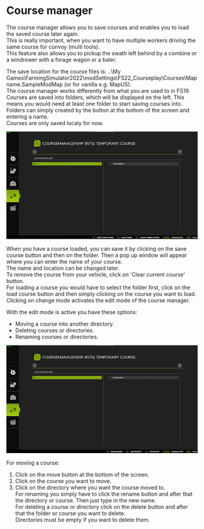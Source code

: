 # Course manager
  
The course manager allows you to save courses and enables you to load the saved course later again.  
This is really important, when you want to have multiple workers driving the same course for convoy (multi tools).  
This feature also allows you to pickup the swath left behind by a combine or a windrower with a forage wagon or a baler.  
  
The save location for the course files is: ..\My Games\FarmingSimulator2022\modSettings\FS22_Courseplay\Courses\Mapname.SampleModMap (or for vanilla e.g. MapUS).  
The course manager works differently from what you are used to in FS19.  
Courses are saved into folders, which will be displayed on the left. This means you would need at least one folder to start saving courses into.   
Folders can simply created by the button at the bottom of the screen and entering a name.  
Courses are only saved localy for now.  


![Image](../assets/images/managerbasehelp_0_0_765_430.png)

  
When you have a course loaded, you can save it by clicking on the save course button and then on the folder. Then a pop up window will appear where you can enter the name of your course.  
The name and location can be changed later.  
To remove the course from your vehicle, click on 'Clear current course' button.  
For loading a course you would have to select the folder first, click on the load course button and then simply clicking on the course you want to load.  
Clicking on change mode activates the edit mode of the course manager.  


  
With the edit mode is active you have these options:  

- Moving a course into another directory.  
- Deleting courses or directories.  
- Renaming courses or directories.  


![Image](../assets/images/manageredithelp_0_0_765_430.png)

  
For moving a course:   

  1) Click on the move button at the bottom of the screen.  
  2) Click on the course you want to move.  
  3) Click on the directory where you want the course moved to.  
For renaming you simply have to click the rename button and after that the directory or course. Then just type in the new name.  
For deleting a course or directory click on the delete button and after that the folder or course you want to delete.  
Directories must be empty if you want to delete them.  


